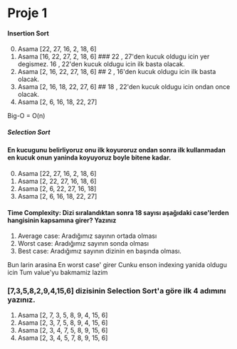# Proje 1

#### Insertion Sort

0. Asama  [22, 27, 16, 2, 18, 6]
1. Asama  [16, 22, 27, 2, 18, 6] ### 22 , 27'den kucuk oldugu icin yer degismez. 16 , 22'den kucuk oldugu icin ilk basta olacak.
2. Asama  [2, 16, 22, 27, 18, 6] ## 2 , 16'den kucuk oldugu icin ilk basta olacak.
3. Asama  [2, 16, 18, 22, 27, 6] ## 18 , 22'den kucuk oldugu icin ondan once olacak.
4. Asama  [2, 6, 16, 18, 22, 27]  

Big-O = O(n)


##### Selection Sort  ############
#### En kucugunu belirliyoruz onu ilk koyuroruz ondan sonra ilk kullanmadan en kucuk onun yaninda koyuyoruz boyle bitene kadar.
0. Asama   [22, 27, 16, 2, 18, 6]
1. Asama   [2, 22, 27, 16, 18, 6]
2. Asama   [2, 6, 22, 27, 16, 18]
3. Asama   [2, 6, 16, 18, 22, 27]


<!-- ###### Merge ########
#### ortadan ikiye bolerek tek numara ulasana dek enkucuk ile siramaya baslayarak sirayacagiz.

0. Asama   [22,  27,  16,  2,  18,  6]
                              
1. Asama                [22, 27, 16]                                [2, 18, 6]
                       /          \                                 /        \
2. Asama              [22, 27]  [16 ]                             [2, 18]  [ 6 ]
                      /    \       \                             /     \      \
3. Asama            [22 ]  [27 ]    [ 16]                        [2 ] [ 18]  [ 6 ]
                     \     /       /                             /     /      /
4. Asama            [22, 27] [ 16]                              [2, 18]   [ 6]
                      
5. Asama            [16, 22, 27]                              [2 , 18, 6]
6. Asama        [2, 6, 16, 18, 22, 27] -->



#### Time Complexity: Dizi sıralandıktan sonra 18 sayısı aşağıdaki case'lerden hangisinin kapsamına girer? Yazınız

1. Average case: Aradığımız sayının ortada olması
2. Worst case: Aradığımız sayının sonda olması
3. Best case: Aradığımız sayının dizinin en başında olması.     

Bun larin arasina En worst case' girer Cunku enson indexing yanida oldugu icin Tum value'yu bakmamiz lazim




### [7,3,5,8,2,9,4,15,6] dizisinin Selection Sort'a göre ilk 4 adımını yazınız. 



1. Asama [2, 7, 3, 5, 8, 9, 4, 15, 6]
2. Asama [2, 3, 7, 5, 8, 9, 4, 15, 6]
3. Asama [2, 3, 4, 7, 5, 8, 9, 15, 6]
4. Asama [2, 3, 4, 5, 7, 8, 9, 15, 6]
